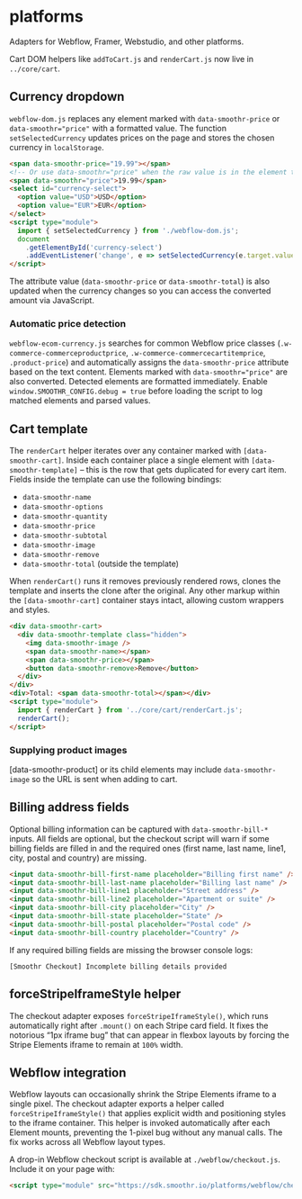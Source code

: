 # platforms

Adapters for Webflow, Framer, Webstudio, and other platforms.

Cart DOM helpers like `addToCart.js` and `renderCart.js` now live in `../core/cart`.

## Currency dropdown

`webflow-dom.js` replaces any element marked with `data-smoothr-price` or
`data-smoothr="price"` with a formatted value. The function
`setSelectedCurrency` updates prices on the page and stores
the chosen currency in `localStorage`.

```html
<span data-smoothr-price="19.99"></span>
<!-- Or use data-smoothr="price" when the raw value is in the element text -->
<span data-smoothr="price">19.99</span>
<select id="currency-select">
  <option value="USD">USD</option>
  <option value="EUR">EUR</option>
</select>
<script type="module">
  import { setSelectedCurrency } from './webflow-dom.js';
  document
    .getElementById('currency-select')
    .addEventListener('change', e => setSelectedCurrency(e.target.value));
</script>
```

The attribute value (`data-smoothr-price` or `data-smoothr-total`) is also
updated when the currency changes so you can access the converted amount via
JavaScript.

### Automatic price detection

`webflow-ecom-currency.js` searches for common Webflow price classes
(`.w-commerce-commerceproductprice`, `.w-commerce-commercecartitemprice`,
`.product-price`) and automatically assigns the `data-smoothr-price` attribute
based on the text content. Elements marked with `data-smoothr="price"` are also
converted. Detected elements are formatted immediately. Enable
`window.SMOOTHR_CONFIG.debug = true` before loading the script to log matched
elements and parsed values.

## Cart template

The `renderCart` helper iterates over any container marked with
`[data-smoothr-cart]`. Inside each container place a single element with
`[data-smoothr-template]` – this is the row that gets duplicated for every cart
item. Fields inside the template can use the following bindings:

- `data-smoothr-name`
- `data-smoothr-options`
- `data-smoothr-quantity`
- `data-smoothr-price`
- `data-smoothr-subtotal`
- `data-smoothr-image`
- `data-smoothr-remove`
- `data-smoothr-total` (outside the template)

When `renderCart()` runs it removes previously rendered rows, clones the
template and inserts the clone after the original. Any other markup within the
`[data-smoothr-cart]` container stays intact, allowing custom wrappers and
styles.

```html
<div data-smoothr-cart>
  <div data-smoothr-template class="hidden">
    <img data-smoothr-image />
    <span data-smoothr-name></span>
    <span data-smoothr-price></span>
    <button data-smoothr-remove>Remove</button>
  </div>
</div>
<div>Total: <span data-smoothr-total></span></div>
<script type="module">
  import { renderCart } from '../core/cart/renderCart.js';
  renderCart();
</script>
```
### Supplying product images

[data-smoothr-product] or its child elements may include `data-smoothr-image` so the URL is sent when adding to cart.

## Billing address fields

Optional billing information can be captured with `data-smoothr-bill-*` inputs. All fields are optional, but the checkout script will warn if some billing fields are filled in and the required ones (first name, last name, line1, city, postal and country) are missing.

```html
<input data-smoothr-bill-first-name placeholder="Billing first name" />
<input data-smoothr-bill-last-name placeholder="Billing last name" />
<input data-smoothr-bill-line1 placeholder="Street address" />
<input data-smoothr-bill-line2 placeholder="Apartment or suite" />
<input data-smoothr-bill-city placeholder="City" />
<input data-smoothr-bill-state placeholder="State" />
<input data-smoothr-bill-postal placeholder="Postal code" />
<input data-smoothr-bill-country placeholder="Country" />
```

If any required billing fields are missing the browser console logs:

```
[Smoothr Checkout] Incomplete billing details provided
```


## forceStripeIframeStyle helper

The checkout adapter exposes `forceStripeIframeStyle()`, which runs automatically right after `.mount()` on each Stripe card field. It fixes the notorious “1px iframe bug” that can appear in flexbox layouts by forcing the Stripe Elements iframe to remain at `100%` width.


## Webflow integration

Webflow layouts can occasionally shrink the Stripe Elements iframe to a single pixel. The checkout adapter exports a helper called `forceStripeIframeStyle()` that applies explicit width and positioning styles to the iframe container. This helper is invoked automatically after each Element mounts, preventing the 1-pixel bug without any manual calls. The fix works across all Webflow layout types.

A drop-in Webflow checkout script is available at `./webflow/checkout.js`.
Include it on your page with:

```html
<script type="module" src="https://sdk.smoothr.io/platforms/webflow/checkout.js?v=dev-final"></script>
```
